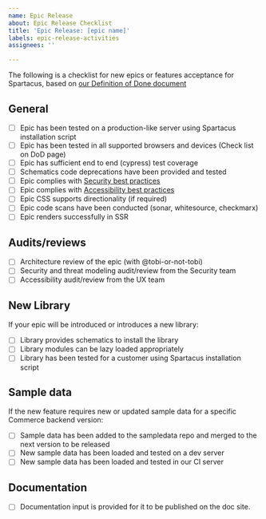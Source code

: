 ```yaml
---
name: Epic Release
about: Epic Release Checklist
title: 'Epic Release: [epic name]'
labels: epic-release-activities
assignees: ''

---
```


The following is a checklist for new epics or features acceptance for Spartacus, based on [our Definition of Done document](https://sap.github.io/spartacus-docs/definition-of-done/)

## General

- [ ] Epic has been tested on a production-like server using Spartacus installation script
- [ ] Epic has been tested in all supported browsers and devices (Check list on DoD page)
- [ ] Epic has sufficient end to end (cypress) test coverage
- [ ] Schematics code deprecations have been provided and tested
- [ ] Epic complies with [Security best practices](https://sap.github.io/spartacus-docs/security-best-practices/)
- [ ] Epic complies with [Accessibility best practices](https://sap.github.io/spartacus-docs/a11y-best-practices/)
- [ ] Epic CSS supports directionality (if required)
- [ ] Epic code scans have been conducted (sonar, whitesource, checkmarx)
- [ ] Epic renders successfully in SSR

## Audits/reviews

- [ ] Architecture review of the epic (with @tobi-or-not-tobi)
- [ ] Security and threat modeling audit/review from the Security team
- [ ] Accessibility audit/review from the UX team

## New Library

If your epic will be introduced or introduces a new library:

- [ ] Library provides schematics to install the library
- [ ] Library modules can be lazy loaded appropriately
- [ ] Library has been tested for a customer using Spartacus installation script

## Sample data

If the new feature requires new or updated sample data for a specific Commerce backend version:

- [ ] Sample data has been added to the sampledata repo and merged to the next version to be released
- [ ] New sample data has been loaded and tested on a dev server
- [ ] New sample data has been loaded and tested in our CI server

## Documentation

- [ ] Documentation input is provided for it to be published on the doc site.
